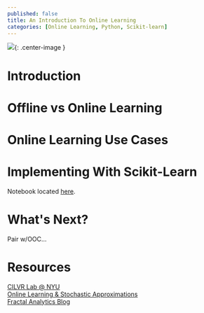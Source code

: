 ```yaml
---
published: false
title: An Introduction To Online Learning
categories: [Online Learning, Python, Scikit-learn]
---
```

![](/assets/images/stuff.jpeg?raw=true){: .center-image }

# Introduction


# Offline vs Online Learning


# Online Learning Use Cases


# Implementing With Scikit-Learn
Notebook located [here](https://github.com/dziganto/dziganto.github.io/blob/master/_notebooks/Online_Learning.ipynb).


# What's Next?
Pair w/OOC...

# Resources
[CILVR Lab @ NYU](http://cilvr.cs.nyu.edu/doku.php?id=courses:bigdata:slides:start)  
[Online Learning & Stochastic Approximations](http://leon.bottou.org/publications/pdf/online-1998.pdf)  
[Fractal Analytics Blog](http://blog.fractalanalytics.com/institutionalizing-analytics/online-machine-learning-2/)
